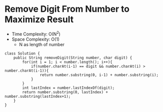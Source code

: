 # Remove Digit From Number to Maximize Result

- Time Complexity: O(N<sup>2</sup>)
- Space Complexity: O(1)
  - N as length of number

```
class Solution {
    public String removeDigit(String number, char digit) {
        for(int i = 1; i < number.length(); i++){
            if(number.charAt(i-1) == digit && number.charAt(i) > number.charAt(i-1)){
                return number.substring(0, i-1) + number.substring(i);
            }
        }
        int lastIndex = number.lastIndexOf(digit);
        return number.substring(0, lastIndex) + number.substring(lastIndex+1);
    }
}
```
